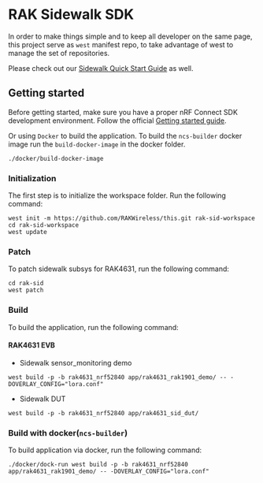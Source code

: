 RAK Sidewalk SDK
===

In order to make things simple and to keep all developer on the same page,
this project serve as `west` manifest repo, to take advantage of west to
manage the set of repositories.


Please check out our [Sidewalk Quick Start Guide](https://docs.rakwireless.com/Product-Categories/WisBlock/RAK4631/Sidewalk) as well.

## Getting started

Before getting started, make sure you have a proper nRF Connect SDK development environment.
Follow the official
[Getting started guide](https://developer.nordicsemi.com/nRF_Connect_SDK/doc/latest/nrf/getting_started.html).

Or using `Docker` to build the application. To build the `ncs-builder` docker image
run the `build-docker-image` in the docker folder.
```
./docker/build-docker-image
```

### Initialization
The first step is to initialize the workspace folder. Run the following command:
```shell
west init -m https://github.com/RAKWireless/this.git rak-sid-workspace
cd rak-sid-workspace
west update
```

### Patch
To patch sidewalk subsys for RAK4631, run the following command:
```shell
cd rak-sid
west patch
```

### Build
To build the application, run the following command:

#### RAK4631 EVB
- Sidewalk sensor_monitoring demo
```
west build -p -b rak4631_nrf52840 app/rak4631_rak1901_demo/ -- -DOVERLAY_CONFIG="lora.conf"
```
- Sidewalk DUT
```
west build -p -b rak4631_nrf52840 app/rak4631_sid_dut/
```

### Build with docker(`ncs-builder`)
To build application via docker, run the following command:
```
./docker/dock-run west build -p -b rak4631_nrf52840 app/rak4631_rak1901_demo/ -- -DOVERLAY_CONFIG="lora.conf"
```


